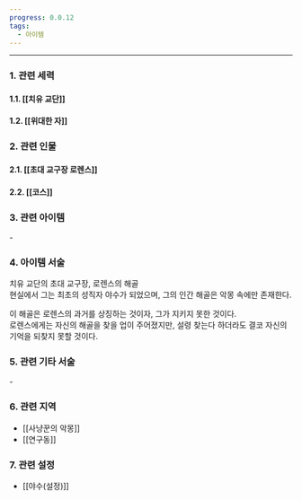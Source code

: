 ```yaml
---
progress: 0.0.12
tags:
  - 아이템
---
```

---
### 1. 관련 세력 
#### 1.1. [[치유 교단]]
#### 1.2. [[위대한 자]]

### 2. 관련 인물
#### 2.1. [[초대 교구장 로렌스]]
#### 2.2. [[코스]]

### 3. 관련 아이템
\-


### 4. 아이템 서술
치유 교단의 초대 교구장, 로렌스의 해골  
현실에서 그는 최초의 성직자 야수가 되었으며, 그의 인간 해골은 악몽 속에만 존재한다.  
  
이 해골은 로렌스의 과거를 상징하는 것이자, 그가 지키지 못한 것이다.  
로렌스에게는 자신의 해골을 찾을 업이 주어졌지만, 설령 찾는다 하더라도 결코 자신의 기억을 되찾지 못할 것이다.

### 5. 관련 기타 서술
\-
### 6. 관련 지역
- [[사냥꾼의 악몽]]
- [[연구동]]

### 7. 관련 설정
- [[야수(설정)]]